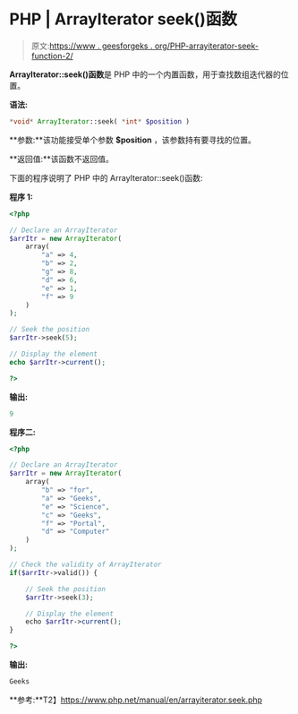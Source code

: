 # PHP | ArrayIterator seek()函数

> 原文:[https://www . geesforgeks . org/PHP-arrayiterator-seek-function-2/](https://www.geeksforgeeks.org/php-arrayiterator-seek-function-2/)

**ArrayIterator::seek()函数**是 PHP 中的一个内置函数，用于查找数组迭代器的位置。

**语法:**

```php
*void* ArrayIterator::seek( *int* $position )
```

**参数:**该功能接受单个参数 **$position** ，该参数持有要寻找的位置。

**返回值:**该函数不返回值。

下面的程序说明了 PHP 中的 ArrayIterator::seek()函数:

**程序 1:**

```php
<?php

// Declare an ArrayIterator
$arrItr = new ArrayIterator(
    array(
        "a" => 4,
        "b" => 2,
        "g" => 8,
        "d" => 6,
        "e" => 1,
        "f" => 9
    )
);

// Seek the position
$arrItr->seek(5);

// Display the element
echo $arrItr->current();

?>
```

**输出:**

```php
9

```

**程序二:**

```php
<?php

// Declare an ArrayIterator
$arrItr = new ArrayIterator(
    array(
        "b" => "for",
        "a" => "Geeks",
        "e" => "Science",
        "c" => "Geeks",
        "f" => "Portal",
        "d" => "Computer"
    )
);

// Check the validity of ArrayIterator
if($arrItr->valid()) {

    // Seek the position
    $arrItr->seek(3);

    // Display the element
    echo $arrItr->current();
}

?>
```

**输出:**

```php
Geeks

```

**参考:**T2】https://www.php.net/manual/en/arrayiterator.seek.php